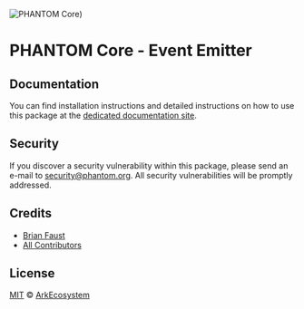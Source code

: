 ![PHANTOM Core](https://i.imgur.com/dPHOKrL.jpg))

# PHANTOM Core - Event Emitter

## Documentation

You can find installation instructions and detailed instructions on how to use this package at the [dedicated documentation site](https://docs.phantom.org/guidebook/core/plugins/core-event-emitter.html).

## Security

If you discover a security vulnerability within this package, please send an e-mail to security@phantom.org. All security vulnerabilities will be promptly addressed.

## Credits

-   [Brian Faust](https://github.com/faustbrian)
-   [All Contributors](../../../../contributors)

## License

[MIT](LICENSE) © [ArkEcosystem](https://ark.io)
